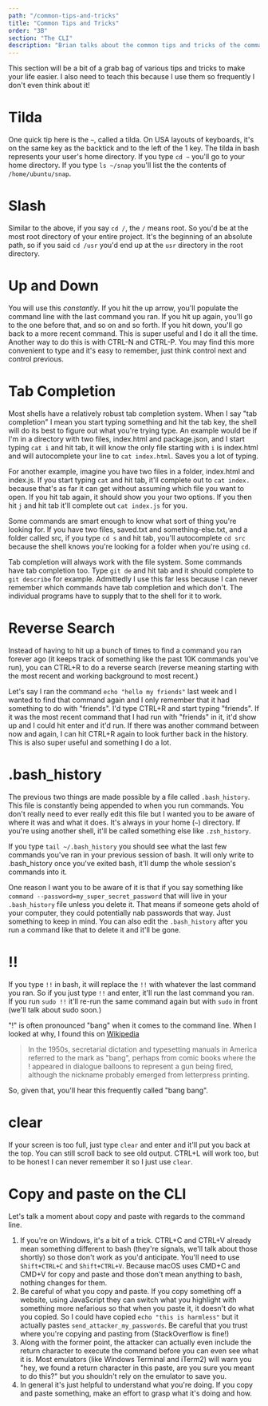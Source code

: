 ```yaml
---
path: "/common-tips-and-tricks"
title: "Common Tips and Tricks"
order: "3B"
section: "The CLI"
description: "Brian talks about the common tips and tricks of the command line like what tilda means, how to find commands you previously ran, and other things to make your life on the command line"
---
```


This section will be a bit of a grab bag of various tips and tricks to make your life easier. I also need to teach this because I use them so frequently I don't even think about it!

# Tilda

One quick tip here is the `~`, called a tilda. On USA layouts of keyboards, it's on the same key as the backtick and to the left of the 1 key. The tilda in bash represents your user's home directory. If you type `cd ~` you'll go to your home directory. If you type `ls ~/snap` you'll list the the contents of `/home/ubuntu/snap`.

# Slash

Similar to the above, if you say `cd /`, the `/` means root. So you'd be at the most root directory of your entire project. It's the beginning of an absolute path, so if you said `cd /usr` you'd end up at the `usr` directory in the root directory.

# Up and Down

You will use this _constantly_. If you hit the up arrow, you'll populate the command line with the last command you ran. If you hit up again, you'll go to the one before that, and so on and so forth. If you hit down, you'll go back to a more recent command. This is super useful and I do it all the time. Another way to do this is with CTRL-N and CTRL-P. You may find this more convenient to type and it's easy to remember, just think control next and control previous.

# Tab Completion

Most shells have a relatively robust tab completion system. When I say "tab completion" I mean you start typing something and hit the tab key, the shell will do its best to figure out what you're trying type. An example would be if I'm in a directory with two files, index.html and package.json, and I start typing `cat i` and hit tab, it will know the only file starting with `i` is index.html and will autocomplete your line to `cat index.html`. Saves you a lot of typing.

For another example, imagine you have two files in a folder, index.html and index.js. If you start typing `cat` and hit tab, it'll complete out to `cat index.` because that's as far it can get without assuming which file you want to open. If you hit tab again, it should show you your two options. If you then hit `j` and hit tab it'll complete out `cat index.js` for you.

Some commands are smart enough to know what sort of thing you're looking for. If you have two files, saved.txt and something-else.txt, and a folder called src, if you type `cd s` and hit tab, you'll autocomplete `cd src` because the shell knows you're looking for a folder when you're using `cd`.

Tab completion will always work with the file system. Some commands have tab completion too. Type `git de` and hit tab and it should complete to `git describe` for example. Admittedly I use this far less because I can never remember which commands have tab completion and which don't. The individual programs have to supply that to the shell for it to work.

# Reverse Search

Instead of having to hit up a bunch of times to find a command you ran forever ago (it keeps track of something like the past 10K commands you've run), you can CTRL+R to do a reverse search (reverse meaning starting with the most recent and working background to most recent.)

Let's say I ran the command `echo "hello my friends"` last week and I wanted to find that command again and I only remember that it had something to do with "friends". I'd type CTRL+R and start typing "friends". If it was the most recent command that I had run with "friends" in it, it'd show up and I could hit enter and it'd run. If there was another command between now and again, I can hit CTRL+R again to look further back in the history. This is also super useful and something I do a lot.

# .bash_history

The previous two things are made possible by a file called `.bash_history`. This file is constantly being appended to when you run commands. You don't really need to ever really edit this file but I wanted you to be aware of where it was and what it does. It's always in your home (`~`) directory. If you're using another shell, it'll be called something else like `.zsh_history`.

If you type `tail ~/.bash_history` you should see what the last few commands you've ran in your previous session of bash. It will only write to .bash_history once you've exited bash, it'll dump the whole session's commands into it.

One reason I want you to be aware of it is that if you say something like `command --password=my_super_secret_password` that will live in your `.bash_history` file unless you delete it. That means if someone gets ahold of your computer, they could potentially nab passwords that way. Just something to keep in mind. You can also edit the `.bash_history` after you run a command like that to delete it and it'll be gone.

# !!

If you type `!!` in bash, it will replace the `!!` with whatever the last command you ran. So if you just type `!!` and enter, it'll run the last command you ran. If you run `sudo !!` it'll re-run the same command again but with `sudo` in front (we'll talk about sudo soon.)

"!" is often pronounced "bang" when it comes to the command line. When I looked at why, I found this on [Wikipedia][wiki]

> In the 1950s, secretarial dictation and typesetting manuals in America referred to the mark as "bang", perhaps from comic books where the ! appeared in dialogue balloons to represent a gun being fired, although the nickname probably emerged from letterpress printing.

So, given that, you'll hear this frequently called "bang bang".

# clear

If your screen is too full, just type `clear` and enter and it'll put you back at the top. You can still scroll back to see old output. CTRL+L will work too, but to be honest I can never remember it so I just use `clear`.

# Copy and paste on the CLI

Let's talk a moment about copy and paste with regards to the command line.

1. If you're on Windows, it's a bit of a trick. CTRL+C and CTRL+V already mean something different to bash (they're signals, we'll talk about those shortly) so those don't work as you'd anticipate. You'll need to use `Shift+CTRL+C` and `Shift+CTRL+V`. Because macOS uses CMD+C and CMD+V for copy and paste and those don't mean anything to bash, nothing changes for them.
2. Be careful of what you copy and paste. If you copy something off a website, using JavaScript they can switch what you highlight with something more nefarious so that when you paste it, it doesn't do what you copied. So I could have copied `echo "this is harmless"` but it actually pastes `send_attacker_my_passwords`. Be careful that you trust where you're copying and pasting from (StackOverflow is fine!)
3. Along with the former point, the attacker can actually even include the return character to execute the command before you can even see what it is. Most emulators (like Windows Terminal and iTerm2) will warn you "hey, we found a return character in this paste, are you sure you meant to do this?" but you shouldn't rely on the emulator to save you.
4. In general it's just helpful to understand what you're doing. If you copy and paste something, make an effort to grasp what it's doing and how.

[wiki]: https://en.wikipedia.org/wiki/Exclamation_mark#History
